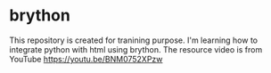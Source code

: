 # brython
This repository is created for tranining purpose. I'm learning how to integrate python with html using brython. The resource video is from YouTube https://youtu.be/BNM0752XPzw
